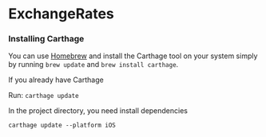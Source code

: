 # ExchangeRates

### Installing Carthage

You can use [Homebrew](https://brew.sh/) and install the Carthage tool on your system simply by running `brew update` and `brew install carthage`.

If you already have Carthage

Run:
`carthage update`

In the project directory, you need install dependencies

    carthage update --platform iOS

